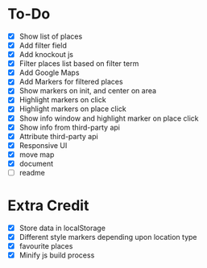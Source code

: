 # To-Do

- [x] Show list of places
- [x] Add filter field
- [x] Add knockout js
- [x] Filter places list based on filter term
- [x] Add Google Maps
- [x] Add Markers for filtered places
- [x] Show markers on init, and center on area
- [x] Highlight markers on click
- [x] Highlight markers on place click
- [x] Show info window and highlight marker on place click
- [x] Show info from third-party api
- [x] Attribute third-party api
- [x] Responsive UI
- [x] move map
- [x] document
- [ ] readme

# Extra Credit

- [x] Store data in localStorage
- [x] Different style markers depending upon location type
- [x] favourite places
- [x] Minify js build process